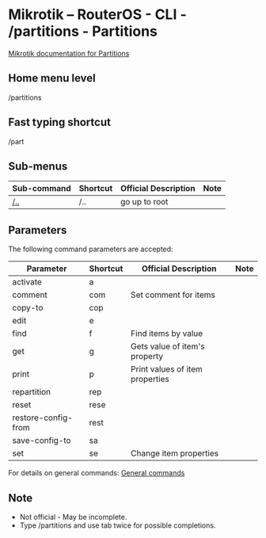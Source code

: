 # Mikrotik – RouterOS - CLI - /partitions - Partitions

[Mikrotik documentation for Partitions](https://help.mikrotik.com/docs/display/ROS/Partitions)

## Home menu level
/partitions
## Fast typing shortcut
/part
## Sub-menus

| **Sub-command** | **Shortcut** | **Official Description** | **Note** |
|---|---|---|---|
| [/..](root-level.md) | /.. | go up to root |  |

## Parameters

The following command parameters are accepted:

| **Parameter** | **Shortcut** | **Official Description** | **Note** |
|---|---|---|---|
| activate |  a |    |   |  
| comment | com | Set comment for items|   |
| copy-to | cop |   |   |  
| edit | e |   |   | 
| find | f | Find items by value |   |
| get | g | Gets value of item's property |   |
| print | p | Print values of item properties |   |
| repartition | rep  |   |   | 
| reset | rese |   |   | 
| restore-config-from | rest |   |   | 
| save-config-to | sa |   |   | 
| set | se | Change item properties |   |

For details on general commands: [General commands](https://help.mikrotik.com/docs/display/ROS/Console)

## Note
- Not official - May be incomplete.
- Type /partitions and use tab twice for possible completions. 
